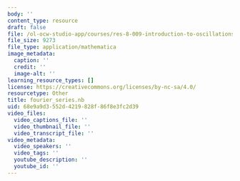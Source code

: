```yaml
---
body: ''
content_type: resource
draft: false
file: /ol-ocw-studio-app/courses/res-8-009-introduction-to-oscillations-and-waves-summer-2017/fourier_series.nb
file_size: 9273
file_type: application/mathematica
image_metadata:
  caption: ''
  credit: ''
  image-alt: ''
learning_resource_types: []
license: https://creativecommons.org/licenses/by-nc-sa/4.0/
resourcetype: Other
title: fourier_series.nb
uid: 68e9a9d3-552d-4219-828f-86f8e3fc2d39
video_files:
  video_captions_file: ''
  video_thumbnail_file: ''
  video_transcript_file: ''
video_metadata:
  video_speakers: ''
  video_tags: ''
  youtube_description: ''
  youtube_id: ''
---
```

